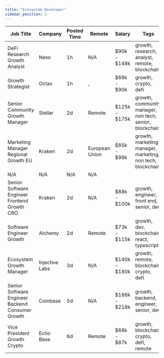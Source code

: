 ```yaml
---
title: "Ecosystem Developer"
sidebar_position: 3
---
```


| Job Title | Company | Posted Time | Remote | Salary | Tags | Apply Link |
|-----------|---------|-------------|--------|--------|------|------------|
| DeFi Research Growth Analyst | Nexo | 1h | N/A | $90k - $148k | growth, research, analyst, remote, blockchain | [Apply](https://web3.career/defi-research-growth-analyst-nexo/97170) |
| Growth Strategist | Octav | 1h | , | $68k - $90k | growth, crypto, defi | [Apply](https://web3.career/growth-strategist-octav/97167) |
| Senior Community Growth Manager | Stellar | 2d | Remote | $125k - $175k | growth, community manager, non tech, senior, blockchain | [Apply](https://web3.career/senior-community-growth-manager-stellar/96937) |
| Marketing Manager Regional Growth EU | Kraken | 2d | European Union | $85k - $99k | growth, marketing manager, marketing, non tech, blockchain | [Apply](https://web3.career/marketing-manager-regional-growth-eu-kraken/96916) |
| N/A | N/A | N/A | N/A |  |  | [Apply](https://web3.career/metana) |
| Senior Software Engineer Frontend Growth CRO | Kraken | 2d | N/A | $88k - $100k | growth, engineer, front end, senior, dev | [Apply](https://web3.career/senior-software-engineer-frontend-growth-cro-kraken/96913) |
| Software Engineer Growth | Alchemy | 2d | Remote | $73k - $115k | growth, dev, blockchain, react, typescript | [Apply](https://web3.career/software-engineer-growth-alchemy/58033) |
| Ecosystem Growth Manager | Injective Labs | 3d | N/A | $140k - $180k | growth, remote, blockchain, crypto, defi | [Apply](https://web3.career/ecosystem-growth-manager-injectivelabs/96809) |
| Senior Software Engineer Backend Consumer Growth | Coinbase | 5d | N/A | $186k - $218k | growth, backend, engineer, senior, dev | [Apply](https://web3.career/senior-software-engineer-backend-consumer-growth-coinbase/96720) |
| Vice President Growth Crypto | Echo Base | 6d | Remote | $68k - $87k | growth, blockchain, crypto, defi, remote | [Apply](https://web3.career/vice-president-growth-crypto-echobase/96696) |
